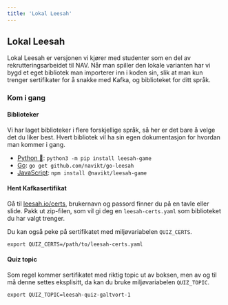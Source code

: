```yaml
---
title: 'Lokal Leesah'
---
```


## Lokal Leesah

Lokal Leesah er versjonen vi kjører med studenter som en del av rekrutteringsarbeidet til NAV.
Når man spiller den lokale varianten har vi bygd et eget bibliotek man importerer inn i koden sin,
slik at man kun trenger sertifikater for å snakke med Kafka, og biblioteket for ditt språk.

### Kom i gang

#### Biblioteker

Vi har laget biblioteker i flere forskjellige språk, så her er det bare å velge det du liker best.
Hvert bibliotek vil ha sin egen dokumentasjon for hvordan man kommer i gang.

- [Python 🐍](https://github.com/navikt/leesah-game-python): `python3 -m pip install leesah-game`
- [Go](https://github.com/navikt/go-leesah): `go get github.com/navikt/go-leesah`
- [JavaScript](https://github.com/navikt/leesah-game): `npm install @navikt/leesah-game`

#### Hent Kafkasertifikat

Gå til [leesah.io/certs](https://leesah.io/certs), brukernavn og passord finner du på en tavle eller slide.
Pakk ut zip-filen, som vil gi deg en `leesah-certs.yaml` som biblioteket du har valgt trenger.

Du kan også peke på sertifikatet med miljøvariabelen `QUIZ_CERTS`.

```shell
export QUIZ_CERTS=/path/to/leesah-certs.yaml
```

#### Quiz topic

Som regel kommer sertifikatet med riktig topic ut av boksen, men av og til må denne settes eksplisitt, da kan du bruke miljøvariabelen `QUIZ_TOPIC`.

```shell
export QUIZ_TOPIC=leesah-quiz-galtvort-1
```
